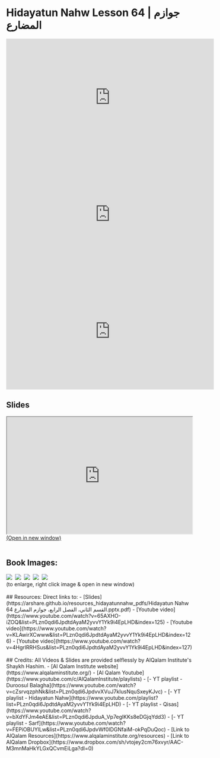 # Hidayatun Nahw Lesson 64 | جوازم المضارع            

<iframe width="560" height="315" src="https://www.youtube-nocookie.com/embed/65AXHO-iZOQ?start=0" frameborder="0" allow="accelerometer; autoplay; encrypted-media; gyroscope; picture-in-picture" allowfullscreen="allowfullscreen"></iframe><BR>

<iframe width="560" height="315" src="https://www.youtube-nocookie.com/embed/KLAwirXCwww?start=0" frameborder="0" allow="accelerometer; autoplay; encrypted-media; gyroscope; picture-in-picture" allowfullscreen="allowfullscreen"></iframe><BR>

<iframe width="560" height="315" src="https://www.youtube-nocookie.com/embed/4HgrlRRHSus?start=0" frameborder="0" allow="accelerometer; autoplay; encrypted-media; gyroscope; picture-in-picture" allowfullscreen="allowfullscreen"></iframe><BR>

<h2>Slides</h2>
<div>
    <object
    data='https://arshare.github.io/resources_hidayatunnahw_pdfs/Hidayatun Nahw 64 القسم الثاني، الفصل الرابع، جوازم المضارع.pptx.pdf'
    type="application/pdf"
    width="560"
    height="315"
    >
    <iframe
        src='https://arshare.github.io/resources_hidayatunnahw_pdfs/Hidayatun Nahw 64 القسم الثاني، الفصل الرابع، جوازم المضارع.pptx.pdf'
        width="500"
        height="315"
    >
    <p>This browser does not support PDF!</p>
    </iframe>
    </object>
</div>
<A HREF='https://arshare.github.io/resources_hidayatunnahw_pdfs/Hidayatun Nahw 64 القسم الثاني، الفصل الرابع، جوازم المضارع.pptx.pdf' target=_>(Open in new window)</A>
<BR><BR>
<H2>Book Images:</H2>
<IMG SRC='https://arshare.github.io/resources_hidayatunnahw_book_images/089.png' class=bookpage style="max-width: 30%;">&nbsp;&nbsp;<IMG SRC='https://arshare.github.io/resources_hidayatunnahw_book_images/090.png' class=bookpage style="max-width: 30%;">&nbsp;&nbsp;<IMG SRC='https://arshare.github.io/resources_hidayatunnahw_book_images/091.png' class=bookpage style="max-width: 30%;">&nbsp;&nbsp;<IMG SRC='https://arshare.github.io/resources_hidayatunnahw_book_images/092.png' class=bookpage style="max-width: 30%;">&nbsp;&nbsp;<IMG SRC='https://arshare.github.io/resources_hidayatunnahw_book_images/093.png' class=bookpage style="max-width: 30%;">&nbsp;&nbsp;<BR>(to enlarge, right click image & open in new window)<BR><BR>
## Resources:
Direct links to:
- [Slides](https://arshare.github.io/resources_hidayatunnahw_pdfs/Hidayatun Nahw 64 القسم الثاني، الفصل الرابع، جوازم المضارع.pptx.pdf)
- [Youtube video](https://www.youtube.com/watch?v=65AXHO-iZOQ&list=PLzn0qdi6JpdtdAyaM2yvvY1Yk9i4EpLHD&index=125)
- [Youtube video](https://www.youtube.com/watch?v=KLAwirXCwww&list=PLzn0qdi6JpdtdAyaM2yvvY1Yk9i4EpLHD&index=126)
- [Youtube video](https://www.youtube.com/watch?v=4HgrlRRHSus&list=PLzn0qdi6JpdtdAyaM2yvvY1Yk9i4EpLHD&index=127)
<BR><BR>
## Credits:
All Videos & Slides are provided selflessly by AlQalam Institute's Shaykh Hashim.
- [Al Qalam Institute website](https://www.alqalaminstitute.org/)
- [Al Qalam Youtube](https://www.youtube.com/c/AlQalamInstitute/playlists)
- [- YT playlist - Duroosul Balagha](https://www.youtube.com/watch?v=cZsrvqzphNk&list=PLzn0qdi6JpdvvXVuJ7kIusNquSxeyKJvc)
- [- YT playlist - Hidayatun Nahw](https://www.youtube.com/playlist?list=PLzn0qdi6JpdtdAyaM2yvvY1Yk9i4EpLHD)
- [- YT playlist - Qisas](https://www.youtube.com/watch?v=bXdYFJm4eAE&list=PLzn0qdi6JpduA_Vp7eglKKs8eDGjqYdd3)
- [- YT playlist - Sarf](https://www.youtube.com/watch?v=FEPiOBUYlLw&list=PLzn0qdi6JpdvWf0IDGNfaiM-okPqDuQoc)
- [Link to AlQalam Resources](https://www.alqalaminstitute.org/resources)
- [Link to AlQalam Dropbox](https://www.dropbox.com/sh/vtojey2cm76xvyr/AAC-M3mnMaHkYLGxQCvmEiLga?dl=0)
